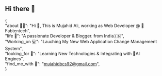 ## Hi there 👋

{<br>
  "about 💁‍♂️": "Hi 👋, This is Mujahid Ali, working as Web Developer @ 🏢Fabtentech", <br>
  "life 🌱": "A passionate Developer & Blogger. from India🇮🇳", <br>
  "Working_on 💻": "Lauching My New Web Application Change Management System", <br>
  "looking_for 👯": "Learning New Technologies & Integrating with 👾AI Engines", <br>
  "find_me_with 📩": "mujahidbcs92@gmail.com", <br>
}

<!--
**mujahidbcs92/mujahidbcs92** is a ✨ _special_ ✨ repository because its `README.md` (this file) appears on your GitHub profile.

Here are some ideas to get you started:

- 🔭 I’m currently working on ...
- 🌱 I’m currently learning ...
- 👯 I’m looking to collaborate on ...
- 🤔 I’m looking for help with ...
- 💬 Ask me about ...
- 📫 How to reach me: ...
- 😄 Pronouns: ...
- ⚡ Fun fact: ...
-->
